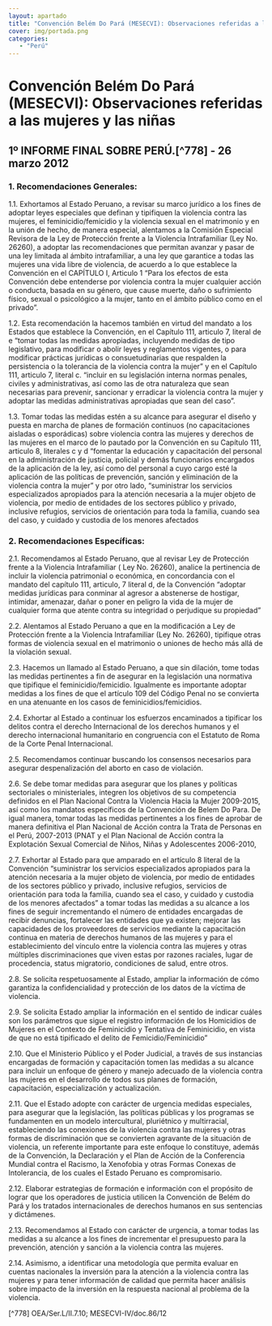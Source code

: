 ```yaml
---
layout: apartado
title: "Convención Belém Do Pará (MESECVI): Observaciones referidas a las mujeres y las niñas"
cover: img/portada.png
categories:
   - "Perú"
---
```

# Convención Belém Do Pará (MESECVI): Observaciones referidas a las mujeres y las niñas


## 1º INFORME FINAL SOBRE PERÚ.[^778] - 26 marzo 2012

### 1. Recomendaciones Generales:

1.1. Exhortamos al Estado Peruano, a revisar su marco jurídico a los fines
de adoptar leyes especiales que definan y tipifiquen la violencia contra
las mujeres, el feminicidio/femicidio y la violencia sexual en el
matrimonio y en la unión de hecho, de manera especial, alentamos a la
Comisión Especial Revisora de la Ley de Protección frente a la Violencia
Intrafamiliar (Ley No. 26260), a adoptar las recomendaciones que permitan
avanzar y pasar de una ley limitada al ámbito intrafamiliar, a una ley que
garantice a todas las mujeres una vida libre de violencia, de acuerdo a lo
que establece la Convención en el CAPÍTULO I, Articulo 1 “Para los efectos
de esta Convención debe entenderse por violencia contra la mujer cualquier
acción o conducta, basada en su género, que cause muerte, daño o
sufrimiento físico, sexual o psicológico a la mujer, tanto en el ámbito
público como en el privado”.

1.2. Esta recomendación la hacemos también en virtud del mandato a los
Estados que establece la Convención, en el Capítulo 111, articulo 7,
literal de e “tomar todas las medidas apropiadas, incluyendo medidas de
tipo legislativo, para modificar o abolir leyes y reglamentos vigentes, o
para modificar prácticas jurídicas o consuetudinarias que respalden la
persistencia o la tolerancia de la violencia contra la mujer” y en el
Capítulo 111, articulo 7, literal c. “incluir en su legislación interna
normas penales, civiles y administrativas, así como las de otra naturaleza
que sean necesarias para prevenir, sancionar y erradicar la violencia
contra la mujer y adoptar las medidas administrativas apropiadas que sean
del caso”.

1.3. Tomar todas las medidas estén a su alcance para asegurar el diseño y
puesta en marcha de planes de formación continuos (no capacitaciones
aisladas o esporádicas) sobre violencia contra las mujeres y derechos de
las mujeres en el marco de lo pautado por la Convención en su Capítulo 111,
articulo 8, literales c y d “fomentar la educación y capacitación del
personal en la administración de justicia, policial y demás funcionarios
encargados de la aplicación de la ley, así como del personal a cuyo cargo
esté la aplicación de las políticas de prevención, sanción y eliminación de
la violencia contra la mujer” y por otro lado, “suministrar los servicios
especializados apropiados para la atención necesaria a la mujer objeto de
violencia, por medio de entidades de los sectores público y privado,
inclusive refugios, servicios de orientación para toda la familia, cuando
sea del caso, y cuidado y custodia de los menores afectados

### 2. Recomendaciones Específicas:

2.1. Recomendamos al Estado Peruano, que al revisar Ley de Protección
frente a la Violencia Intrafamiliar ( Ley No. 26260), analice la
pertinencia de incluir la violencia patrimonial o económica, en
concordancia con el mandato del capítulo 111, articulo, 7 literal d, de la
Convención “adoptar medidas jurídicas para conminar al agresor a abstenerse
de hostigar, intimidar, amenazar, dañar o poner en peligro la vida de la
mujer de cualquier forma que atente contra su integridad o perjudique su
propiedad”

2.2. Alentamos al Estado Peruano a que en la modificación a Ley de
Protección frente a la Violencia Intrafamiliar (Ley No. 26260), tipifique
otras formas de violencia sexual en el matrimonio o uniones de hecho más
allá de la violación sexual.

2.3. Hacemos un llamado al Estado Peruano, a que sin dilación, tome todas
las medidas pertinentes a fin de asegurar en la legislación una normativa
que tipifique el feminicidio/femicidio. Igualmente es importante adoptar
medidas a los fines de que el artículo 109 del Código Penal no se convierta
en una atenuante en los casos de feminicidios/femicidios.

2.4. Exhortar al Estado a continuar los esfuerzos encaminados a tipificar
los delitos contra el derecho Internacional de los derechos humanos y el
derecho internacional humanitario en congruencia con el Estatuto de Roma de
la Corte Penal Internacional.

2.5. Recomendamos continuar buscando los consensos necesarios para asegurar
despenalización del aborto en caso de violación.

2.6. Se debe tomar medidas para asegurar que los planes y políticas
sectoriales o ministeriales, integren los objetivos de su competencia
definidos en el Plan Nacional Contra la Violencia Hacia la Mujer 2009-2015,
así como los mandatos específicos de la Convención de Belem Do Para. De
igual manera, tomar todas las medidas pertinentes a los fines de aprobar de
manera definitiva el Plan Nacional de Acción contra la Trata de Personas en
el Perú, 2007-2013 (PNAT y el Plan Nacional de Acción contra la Explotación
Sexual Comercial de Niños, Niñas y Adolescentes 2006-2010,

2.7. Exhortar al Estado para que amparado en el artículo 8 literal de la
Convención “suministrar los servicios especializados apropiados para la
atención necesaria a la mujer objeto de violencia, por medio de entidades
de los sectores público y privado, inclusive refugios, servicios de
orientación para toda la familia, cuando sea el caso, y cuidado y custodia
de los menores afectados” a tomar todas las medidas a su alcance a los
fines de seguir incrementando el número de entidades encargadas de recibir
denuncias, fortalecer las entidades que ya existen; mejorar las capacidades
de los proveedores de servicios mediante la capacitación continua en
materia de derechos humanos de las mujeres y para el establecimiento del
vínculo entre la violencia contra las mujeres y otras múltiples
discriminaciones que viven estas por razones raciales, lugar de
procedencia, status migratorio, condiciones de salud, entre otros.

2.8. Se solicita respetuosamente al Estado, ampliar la información de cómo
garantiza la confidencialidad y protección de los datos de la víctima de
violencia.

2.9. Se solicita Estado ampliar la información en el sentido de indicar
cuáles son los parámetros que sigue el registro información de los
Homicidios de Mujeres en el Contexto de Feminicidio y Tentativa de
Feminicidio, en vista de que no está tipificado el delito de
Femicidio/Feminicidio”

2.10. Que el Ministerio Público y el Poder Judicial, a través de sus
instancias encargadas de formación y capacitación tomen las medidas a su
alcance para incluir un enfoque de género y manejo adecuado de la violencia
contra las mujeres en el desarrollo de todos sus planes de formación,
capacitación, especialización y actualización.

2.11. Que el Estado adopte con carácter de urgencia medidas especiales,
para asegurar que la legislación, las políticas públicas y los programas se
fundamenten en un modelo intercultural, pluriétnico y multirracial,
estableciendo las conexiones de la violencia contra las mujeres y otras
formas de discriminación que se convierten agravante de la situación de
violencia, un referente importante para este enfoque lo constituye, además
de la Convención, la Declaración y el Plan de Acción de la Conferencia
Mundial contra el Racismo, la Xenofobia y otras Formas Conexas de
Intolerancia, de los cuales el Estado Peruano es compromisario.

2.12. Elaborar estrategias de formación e información con el propósito de
lograr que los operadores de justicia utilicen la Convención de Belém do
Pará y los tratados internacionales de derechos humanos en sus sentencias y
dictámenes.

2.13. Recomendamos al Estado con carácter de urgencia, a tomar todas las
medidas a su alcance a los fines de incrementar el presupuesto para la
prevención, atención y sanción a la violencia contra las mujeres.

2.14. Asimismo, a identificar una metodología que permita evaluar en
cuentas nacionales la inversión para la atención a la violencia contra las
mujeres y para tener información de calidad que permita hacer análisis
sobre impacto de la inversión en la respuesta nacional al problema de la
violencia.

[^778] OEA/Ser.L/II.7.10; MESECVI-IV/doc.86/12
